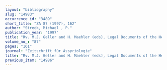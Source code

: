 ```yaml
---
layout: "bibliography"
slug: "14983"
occurrence_id: "3489"
short_title: "ZA 87 (1997), 162"
author: "Streck, Michael , P."
publication_year: "1997"
title: "Rv. M.J. Geller and H. Maehler (eds), Legal Documents of the Hellenistic World (London 1995)"
volume_no_: "87"
pages: "161"
journal: "Zeitschrift für Assyriologie"
title: "Rv. M.J. Geller and H. Maehler (eds), Legal Documents of the Hellenistic World (London 1995)"
previous_item: "14986"
---
```

